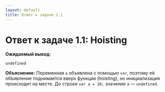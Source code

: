 ```yaml
---
layout: default
title: Ответ к задаче 1.1
---
```

# Ответ к задаче 1.1: Hoisting

**Ожидаемый вывод:**

```
undefined
```

**Объяснение:**
Переменная `a` объявлена с помощью `var`, поэтому её объявление поднимается вверх функции (hoisting), но инициализация происходит на месте. До строки `var a = 10;` значение `a` — `undefined`. 